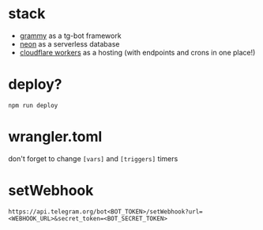 # stack
* [grammy](https://grammy.dev/) as a tg-bot framework
* [neon](https://neon.tech/) as a serverless database
* [cloudflare workers](https://developers.cloudflare.com/workers/) as a hosting (with endpoints and crons in one place!)

# deploy?
`npm run deploy`

# wrangler.toml
don't forget to change `[vars]` and `[triggers]` timers

# setWebhook
`https://api.telegram.org/bot<BOT_TOKEN>/setWebhook?url=<WEBHOOK_URL>&secret_token=<BOT_SECRET_TOKEN>`